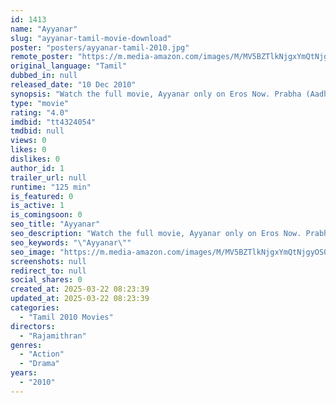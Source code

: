 ```yaml
---
id: 1413
name: "Ayyanar"
slug: "ayyanar-tamil-movie-download"
poster: "posters/ayyanar-tamil-2010.jpg"
remote_poster: "https://m.media-amazon.com/images/M/MV5BZTlkNjgxYmQtNjgyOS00OGZlLTk5ZmItZmUwNDVmZWI1ODY2XkEyXkFqcGdeQXVyMTEzNzg0Mjkx._V1_SX300.jpg"
original_language: "Tamil"
dubbed_in: null
released_date: "10 Dec 2010"
synopsis: "Watch the full movie, Ayyanar only on Eros Now. Prabha (Aadhi) is the elder son of the family and he does nothing but spending all his time with his friends. He is chided by his father for that. Being a volleyball player comes to ..."
type: "movie"
rating: "4.0"
imdbid: "tt4324054"
tmdbid: null
views: 0
likes: 0
dislikes: 0
author_id: 1
trailer_url: null
runtime: "125 min"
is_featured: 0
is_active: 1
is_comingsoon: 0
seo_title: "Ayyanar"
seo_description: "Watch the full movie, Ayyanar only on Eros Now. Prabha (Aadhi) is the elder son of the family and he does nothing but spending all his time with his friends. He is chided by his father for that. Being a volleyball player comes to ..."
seo_keywords: "\"Ayyanar\""
seo_image: "https://m.media-amazon.com/images/M/MV5BZTlkNjgxYmQtNjgyOS00OGZlLTk5ZmItZmUwNDVmZWI1ODY2XkEyXkFqcGdeQXVyMTEzNzg0Mjkx._V1_SX300.jpg"
screenshots: null
redirect_to: null
social_shares: 0
created_at: 2025-03-22 08:23:39
updated_at: 2025-03-22 08:23:39
categories:
  - "Tamil 2010 Movies"
directors:
  - "Rajamithran"
genres:
  - "Action"
  - "Drama"
years:
  - "2010"
---
```


